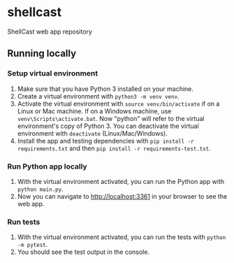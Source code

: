 # shellcast
ShellCast web app repository

## Running locally
### Setup virtual environment
1. Make sure that you have Python 3 installed on your machine.
2. Create a virtual environment with `python3 -m venv venv`.
3. Activate the virtual environment with `source venv/bin/activate` if on a Linux or Mac machine.  If on a Windows machine, use `venv\Scripts\activate.bat`.  Now "python" will refer to the virtual environment's copy of Python 3. You can deactivate the virtual environment with `deactivate` (Linux/Mac/Windows).
4. Install the app and testing dependencies with `pip install -r requirements.txt` and then `pip install -r requirements-test.txt`.

### Run Python app locally
1. With the virtual environment activated, you can run the Python app with `python main.py`.
2. Now you can navigate to [http://localhost:3361](http//:localhost:3361) in your browser to see the web app.

### Run tests
1. With the virtual environment activated, you can run the tests with `python -m pytest`.
2. You should see the test output in the console.
